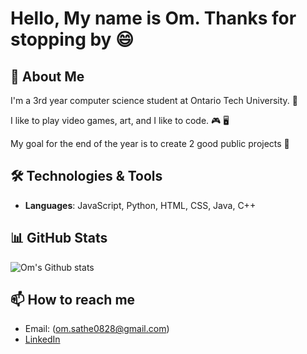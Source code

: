# Hello, My name is Om. Thanks for stopping by 😄

## 🚀 About Me
I'm a 3rd year computer science student at Ontario Tech University. 🏫

I like to play video games, art, and I like to code. 🎮 🖥️

My goal for the end of the year is to create 2 good public projects 🥅


## 🛠️ Technologies & Tools
- **Languages**: JavaScript, Python, HTML, CSS, Java, C++

## 📊 GitHub Stats
![Om's Github stats](https://github-readme-stats.vercel.app/api?username=OmSathe&show_icons=true&hide_title=true&count_private=true&hide=prs)

## 📫 How to reach me
- Email: (om.sathe0828@gmail.com)
- [LinkedIn](https://www.linkedin.com/in/om-sathe/)
